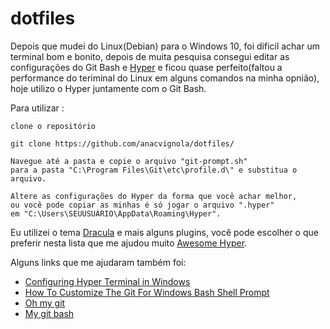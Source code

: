 # dotfiles

Depois que mudei do Linux(Debian) para o Windows 10, foi dificil achar um terminal bom e bonito, depois de muita pesquisa consegui editar as configurações do Git Bash e [Hyper](https://hyper.is/) e ficou quase perfeito(faltou a performance do teriminal do Linux em alguns comandos na minha opnião),  hoje utilizo o Hyper juntamente com o Git Bash.

Para utilizar :

    clone o repositório 
   
    git clone https://github.com/anacvignola/dotfiles/
    
    Navegue até a pasta e copie o arquivo "git-prompt.sh"
    para a pasta "C:\Program Files\Git\etc\profile.d\" e substitua o arquivo.
    
    Altere as configurações do Hyper da forma que você achar melhor,
    ou você pode copiar as minhas é só jogar o arquivo ".hyper" 
    em "C:\Users\SEUUSUÁRIO\AppData\Roaming\Hyper".

Eu utilizei o tema [Dracula](https://draculatheme.com/) e mais alguns plugins, você pode escolher o que preferir nesta lista que me ajudou muito [Awesome Hyper](https://github.com/bnb/awesome-hyper).

Alguns links que me ajudaram também foi:

* [Configuring Hyper Terminal in Windows](https://dev.to/droidmakk/configuring-hyper-terminal-in-windows-3j15)
* [How To Customize The Git For Windows Bash Shell Prompt](https://alanbarber.com/post/how-to-customize-the-git-for-windows-bash-shell-prompt/)
* [Oh my git](https://github.com/arialdomartini/oh-my-git)
* [My git bash](https://github.com/xnng/my-git-bash)
